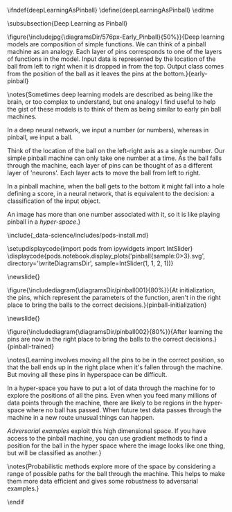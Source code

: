 \ifndef{deepLearningAsPinball}
\define{deepLearningAsPinball}
\editme

\subsubsection{Deep Learning as Pinball}

\figure{\includejpg{\diagramsDir/576px-Early_Pinball}{50%}}{Deep learning models are composition of simple functions. We can think of a pinball machine as an analogy. Each layer of pins corresponds to one of the layers of functions in the model. Input data is represented by the location of the ball from left to right when it is dropped in from the top. Output class comes from the position of the ball as it leaves the pins at the bottom.}{early-pinball}

\notes{Sometimes deep learning models are described as being like the brain, or too complex to understand, but one analogy I find useful to help the gist of these models is to think of them as being similar to early pin ball machines. 

In a deep neural network, we input a number (or numbers), whereas in pinball, we input a ball. 

Think of the location of the ball on the left-right axis as a single number. Our simple pinball machine can only take one number at a time. As the ball falls through the machine, each layer of pins can be thought of as a different layer of 'neurons'. Each layer acts to move the ball from left to right. 

In a pinball machine, when the ball gets to the bottom it might fall into a hole defining a score, in a neural network, that is equivalent to the decision: a classification of the input object. 

An image has more than one number associated with it, so it is like playing pinball in a *hyper-space*.}

\include{_data-science/includes/pods-install.md}

\setupdisplaycode{import pods
from ipywidgets import IntSlider}
\displaycode{pods.notebook.display_plots('pinball{sample:0>3}.svg', 
                            directory='\writeDiagramsDir',
							sample=IntSlider(1, 1, 2, 1))}

\newslide{}

\figure{\includediagram{\diagramsDir/pinball001}{80%}}{At initialization, the pins, which represent the parameters of the function, aren't in the right place to bring the balls to the correct decisions.}{pinball-initialization}

\newslide{}

\figure{\includediagram{\diagramsDir/pinball002}{80%}}{After learning the pins are now in the right place to bring the balls to the correct decisions.}{pinball-trained}

\notes{Learning involves moving all the pins to be in the correct position, so that the ball ends up in the right place when it's fallen through the machine. But moving all these pins in hyperspace can be difficult. 

In a hyper-space you have to put a lot of data through the machine for to explore the positions of all the pins. Even when you feed many millions of data points through the machine, there are likely to be regions in the hyper-space where no ball has passed. When future test data passes through the machine in a new route unusual things can happen.

*Adversarial examples* exploit this high dimensional space. If you have access to the pinball machine, you can use gradient methods to find a position for the ball in the hyper space where the image looks like one thing, but will be classified as another.}

\notes{Probabilistic methods explore more of the space by considering a range of possible paths for the ball through the machine. This helps to make them more data efficient and gives some robustness to adversarial examples.}

\endif
